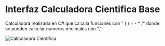 # Interfaz Calculadora Cientifica Base
Calculadora realizada en C# que calcula funciones con " ( ) + - * /" donde se pueden calcular numeros decimales con ","

<img src="/CapturaCalculadora" alt="Calculadora Cientifica"/>


